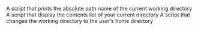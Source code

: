 A script that prints the absolute path name of the current working directory
A script that display the contents list of your current directory
A script  that changes the working directory to the user’s home directory

